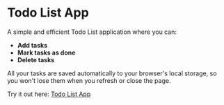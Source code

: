 # Todo List App

A simple and efficient Todo List application where you can:

- **Add tasks**
- **Mark tasks as done**
- **Delete tasks**

All your tasks are saved automatically to your browser's local storage, so you won't lose them when you refresh or close the page.

Try it out here: [Todo List App](https://todo-list-advanced-seven.vercel.app/)
